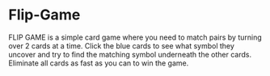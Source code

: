# Flip-Game
FLIP GAME is a simple card game where you need to match pairs by turning over 2 cards at a time. Click the blue cards to see what symbol they uncover and try to find the matching symbol underneath the other cards. Eliminate all cards as fast as you can to win the game.
